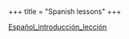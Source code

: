 +++
title = "Spanish lessons"
+++

[Español\_introducción\_lección](/en/Espa%C3%B1ol_introducci%C3%B3n_lecci%C3%B3n)
